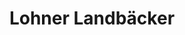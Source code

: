 ---
title: "Lohner Landbäcker"
url: /nordhorn/lohner-landbaecker-friedrich-ebert-strasse/
shop: Bäckerei
---